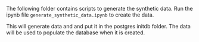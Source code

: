 The following folder contains scripts to generate the synthetic data. Run the ipynb file `generate_synthetic_data.ipynb` to create the data.

This will generate data and and put it in the postgres initdb folder. The data will be used to populate the database when it is created.
